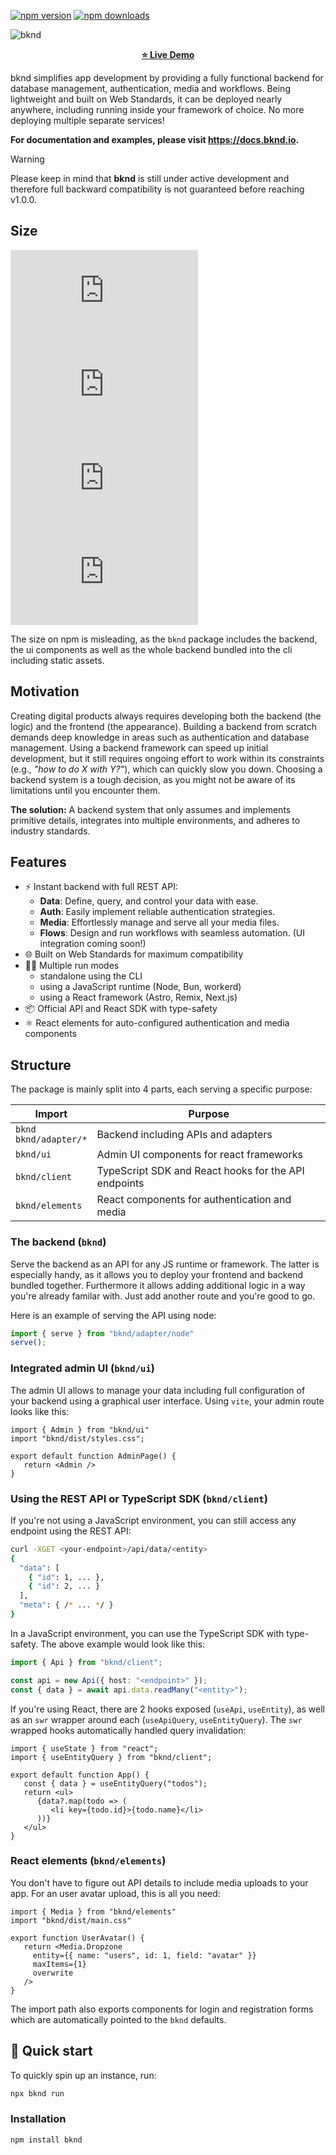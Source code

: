 [![npm version](https://img.shields.io/npm/v/bknd.svg)](https://npmjs.org/package/bknd)
[![npm downloads](https://img.shields.io/npm/dm/bknd)](https://www.npmjs.com/package/bknd)

![bknd](https://raw.githubusercontent.com/bknd-io/bknd/refs/heads/main/docs/_assets/poster.png)

<p align="center" width="100%">
<a href="https://stackblitz.com/github/bknd-io/bknd-examples?hideExplorer=1&embed=1&view=preview&startScript=example-admin-rich&initialPath=%2Fdata%2Fschema">
<strong>⭐ Live Demo</strong>
</a>
</p>

bknd simplifies app development by providing a fully functional backend for database management, authentication, media and workflows. Being lightweight and built on Web Standards, it can be deployed nearly anywhere, including running inside your framework of choice. No more deploying multiple separate services!

**For documentation and examples, please visit https://docs.bknd.io.**

> [!WARNING]
> Please keep in mind that **bknd** is still under active development
> and therefore full backward compatibility is not guaranteed before reaching v1.0.0.

## Size
![gzipped size of bknd](https://img.badgesize.io/https://unpkg.com/bknd@0.6.1/dist/index.js?compression=gzip&label=bknd)
![gzipped size of bknd/client](https://img.badgesize.io/https://unpkg.com/bknd@0.6.1/dist/ui/client/index.js?compression=gzip&label=bknd/client)
![gzipped size of bknd/elements](https://img.badgesize.io/https://unpkg.com/bknd@0.6.1/dist/ui/elements/index.js?compression=gzip&label=bknd/elements)
![gzipped size of bknd/ui](https://img.badgesize.io/https://unpkg.com/bknd@0.6.1/dist/ui/index.js?compression=gzip&label=bknd/ui)

The size on npm is misleading, as the `bknd` package includes the backend, the ui components as well as the whole backend bundled into the cli including static assets. 

## Motivation
Creating digital products always requires developing both the backend (the logic) and the frontend (the appearance). Building a backend from scratch demands deep knowledge in areas such as authentication and database management. Using a backend framework can speed up initial development, but it still requires ongoing effort to work within its constraints (e.g., *"how to do X with Y?"*), which can quickly slow you down. Choosing a backend system is a tough decision, as you might not be aware of its limitations until you encounter them.

**The solution:** A backend system that only assumes and implements primitive details, integrates into multiple environments, and adheres to industry standards.

## Features
* ⚡ Instant backend with full REST API:
  * **Data**: Define, query, and control your data with ease.
  * **Auth**: Easily implement reliable authentication strategies.
  * **Media**: Effortlessly manage and serve all your media files.
  * **Flows**: Design and run workflows with seamless automation. (UI integration coming soon!)
* 🌐 Built on Web Standards for maximum compatibility
* 🏃‍♂️ Multiple run modes
  * standalone using the CLI
  * using a JavaScript runtime (Node, Bun, workerd)
  * using a React framework (Astro, Remix, Next.js)
* 📦 Official API and React SDK with type-safety
* ⚛️ React elements for auto-configured authentication and media components

## Structure
The package is mainly split into 4 parts, each serving a specific purpose:

| Import                      | Purpose                                              |
|-----------------------------|------------------------------------------------------|
| `bknd`<br/>`bknd/adapter/*` | Backend including APIs and adapters                  |
| `bknd/ui`                   | Admin UI components for react frameworks             |
| `bknd/client`               | TypeScript SDK and React hooks for the API endpoints |
| `bknd/elements`             | React components for authentication and media        |


### The backend (`bknd`)
Serve the backend as an API for any JS runtime or framework. The latter is especially handy, as it allows you to deploy your frontend and backend bundled together. Furthermore it allows adding additional logic in a way you're already familar with. Just add another route and you're good to go.

Here is an example of serving the API using node:
```js index.js
import { serve } from "bknd/adapter/node"
serve();
```

### Integrated admin UI (`bknd/ui`)
The admin UI allows to manage your data including full configuration of your backend using a graphical user interface. Using `vite`, your admin route looks like this:
```tsx
import { Admin } from "bknd/ui"
import "bknd/dist/styles.css";

export default function AdminPage() {
   return <Admin />
}
```

### Using the REST API or TypeScript SDK (`bknd/client`)
If you're not using a JavaScript environment, you can still access any endpoint using the REST API:
```bash
curl -XGET <your-endpoint>/api/data/<entity>
{
  "data": [
    { "id": 1, ... },
    { "id": 2, ... }
  ],
  "meta": { /* ... */ }
}
```

In a JavaScript environment, you can use the TypeScript SDK with type-safety. The above example would look like this:
```ts
import { Api } from "bknd/client";

const api = new Api({ host: "<endpoint>" });
const { data } = await api.data.readMany("<entity>");
```

If you're using React, there are 2 hooks exposed (`useApi`, `useEntity`), as well as an `swr` wrapper around each (`useApiQuery`, `useEntityQuery`). The `swr` wrapped hooks automatically handled query invalidation:

```tsx
import { useState } from "react";
import { useEntityQuery } from "bknd/client";

export default function App() {
   const { data } = useEntityQuery("todos");   
   return <ul>
      {data?.map(todo => (
         <li key={todo.id}>{todo.name}</li>
      ))}
   </ul>
}
```

### React elements (`bknd/elements`)
You don't have to figure out API details to include media uploads to your app. For an user avatar upload, this is all you need:
```tsx
import { Media } from "bknd/elements"
import "bknd/dist/main.css"

export function UserAvatar() {
   return <Media.Dropzone
     entity={{ name: "users", id: 1, field: "avatar" }}
     maxItems={1}
     overwrite
   />
}
```
The import path also exports components for login and registration forms which are automatically pointed to the `bknd` defaults.


## 🚀 Quick start
To quickly spin up an instance, run:
```bash
npx bknd run
```

### Installation  
```bash
npm install bknd
```
